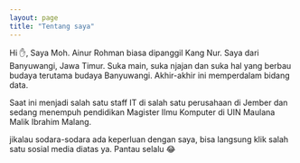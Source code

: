 ```yaml
---
layout: page
title: "Tentang saya"
---
```

<div class="w-100">
	<p>Hi ✋, Saya Moh. Ainur Rohman biasa dipanggil Kang Nur. Saya dari Banyuwangi, Jawa Timur. Suka main, suka njajan dan suka hal yang berbau budaya terutama budaya Banyuwangi. Akhir-akhir ini memperdalam bidang data.</p>
	<p>Saat ini menjadi salah satu staff IT di salah satu perusahaan di Jember dan sedang menempuh pendidikan Magister Ilmu Komputer di UIN Maulana Malik Ibrahim Malang.</p>
	<p>jikalau sodara-sodara ada keperluan dengan saya, bisa langsung klik salah satu sosial media diatas ya. Pantau selalu 😂</p>
</div>